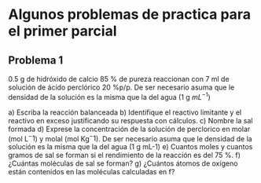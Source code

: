 # Algunos problemas de practica para el primer parcial

## Problema 1
0.5 g de hidróxido de calcio 85 % de pureza reaccionan con 7 ml de solución de ácido perclórico 20 %p/p. De ser necesario asuma que le densidad de la solución es la misma que la del agua (1 g $mL^{-1}$)

a)	Escriba la reacción balanceada
b)	Identifique el reactivo limitante y el reactivo en exceso justificando su respuesta con cálculos.
c)	Nombre la sal formada
d)	Exprese la concentración de la solución de perclorico en molar (mol L$^- 1$) y molal (mol  Kg$^- 1$). De ser necesario asuma que le densidad de la solución es la misma que la del agua (1 g  mL-1)
e)	Cuantos moles y cuantos gramos de sal se forman si el rendimiento de la reacción es del 75 %.
f)	¿Cuántas moléculas de sal se forman?
g)	¿Cuántos átomos de oxígeno están contenidos en las moléculas calculadas en f?

  

